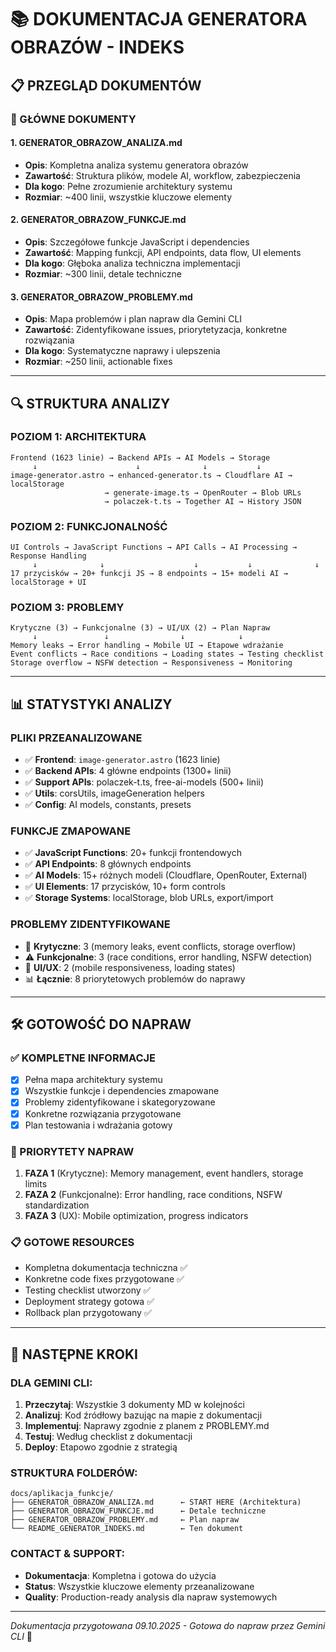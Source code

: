 # 📚 DOKUMENTACJA GENERATORA OBRAZÓW - INDEKS

## 📋 PRZEGLĄD DOKUMENTÓW

### **🎯 GŁÓWNE DOKUMENTY**

#### 1. **GENERATOR_OBRAZOW_ANALIZA.md**
- **Opis**: Kompletna analiza systemu generatora obrazów
- **Zawartość**: Struktura plików, modele AI, workflow, zabezpieczenia
- **Dla kogo**: Pełne zrozumienie architektury systemu
- **Rozmiar**: ~400 linii, wszystkie kluczowe elementy

#### 2. **GENERATOR_OBRAZOW_FUNKCJE.md** 
- **Opis**: Szczegółowe funkcje JavaScript i dependencies
- **Zawartość**: Mapping funkcji, API endpoints, data flow, UI elements
- **Dla kogo**: Głęboka analiza techniczna implementacji  
- **Rozmiar**: ~300 linii, detale techniczne

#### 3. **GENERATOR_OBRAZOW_PROBLEMY.md**
- **Opis**: Mapa problemów i plan napraw dla Gemini CLI
- **Zawartość**: Zidentyfikowane issues, priorytetyzacja, konkretne rozwiązania
- **Dla kogo**: Systematyczne naprawy i ulepszenia
- **Rozmiar**: ~250 linii, actionable fixes

---

## 🔍 STRUKTURA ANALIZY

### **POZIOM 1: ARCHITEKTURA**
```
Frontend (1623 linie) → Backend APIs → AI Models → Storage
     ↓                      ↓              ↓           ↓
image-generator.astro → enhanced-generator.ts → Cloudflare AI → localStorage
                     → generate-image.ts → OpenRouter → Blob URLs
                     → polaczek-t.ts → Together AI → History JSON
```

### **POZIOM 2: FUNKCJONALNOŚĆ** 
```
UI Controls → JavaScript Functions → API Calls → AI Processing → Response Handling
     ↓              ↓                    ↓           ↓              ↓
17 przycisków → 20+ funkcji JS → 8 endpoints → 15+ modeli AI → localStorage + UI
```

### **POZIOM 3: PROBLEMY**
```
Krytyczne (3) → Funkcjonalne (3) → UI/UX (2) → Plan Napraw
     ↓               ↓                ↓            ↓
Memory leaks → Error handling → Mobile UI → Etapowe wdrażanie
Event conflicts → Race conditions → Loading states → Testing checklist
Storage overflow → NSFW detection → Responsiveness → Monitoring
```

---

## 📊 STATYSTYKI ANALIZY

### **PLIKI PRZEANALIZOWANE**
- ✅ **Frontend**: `image-generator.astro` (1623 linie)
- ✅ **Backend APIs**: 4 główne endpoints (1300+ linii)
- ✅ **Support APIs**: polaczek-t.ts, free-ai-models (500+ linii)  
- ✅ **Utils**: corsUtils, imageGeneration helpers
- ✅ **Config**: AI models, constants, presets

### **FUNKCJE ZMAPOWANE**
- ✅ **JavaScript Functions**: 20+ funkcji frontendowych
- ✅ **API Endpoints**: 8 głównych endpoints
- ✅ **AI Models**: 15+ różnych modeli (Cloudflare, OpenRouter, External)
- ✅ **UI Elements**: 17 przycisków, 10+ form controls
- ✅ **Storage Systems**: localStorage, blob URLs, export/import

### **PROBLEMY ZIDENTYFIKOWANE**
- 🚨 **Krytyczne**: 3 (memory leaks, event conflicts, storage overflow)
- ⚠️ **Funkcjonalne**: 3 (race conditions, error handling, NSFW detection)  
- 🎨 **UI/UX**: 2 (mobile responsiveness, loading states)
- 📊 **Łącznie**: 8 priorytetowych problemów do naprawy

---

## 🛠️ GOTOWOŚĆ DO NAPRAW

### **✅ KOMPLETNE INFORMACJE**
- [x] Pełna mapa architektury systemu
- [x] Wszystkie funkcje i dependencies zmapowane
- [x] Problemy zidentyfikowane i skategoryzowane
- [x] Konkretne rozwiązania przygotowane
- [x] Plan testowania i wdrażania gotowy

### **🎯 PRIORYTETY NAPRAW**
1. **FAZA 1** (Krytyczne): Memory management, event handlers, storage limits
2. **FAZA 2** (Funkcjonalne): Error handling, race conditions, NSFW standardization  
3. **FAZA 3** (UX): Mobile optimization, progress indicators

### **📋 GOTOWE RESOURCES**
- Kompletna dokumentacja techniczna ✅
- Konkretne code fixes przygotowane ✅
- Testing checklist utworzony ✅
- Deployment strategy gotowa ✅
- Rollback plan przygotowany ✅

---

## 🚀 NASTĘPNE KROKI

### **DLA GEMINI CLI:**
1. **Przeczytaj**: Wszystkie 3 dokumenty MD w kolejności
2. **Analizuj**: Kod źródłowy bazując na mapie z dokumentacji
3. **Implementuj**: Naprawy zgodnie z planem z PROBLEMY.md
4. **Testuj**: Według checklist z dokumentacji
5. **Deploy**: Etapowo zgodnie z strategią

### **STRUKTURA FOLDERÓW:**
```
docs/aplikacja_funkcje/
├── GENERATOR_OBRAZOW_ANALIZA.md      ← START HERE (Architektura)
├── GENERATOR_OBRAZOW_FUNKCJE.md      ← Detale techniczne  
├── GENERATOR_OBRAZOW_PROBLEMY.md     ← Plan napraw
└── README_GENERATOR_INDEKS.md        ← Ten dokument
```

### **CONTACT & SUPPORT:**
- **Dokumentacja**: Kompletna i gotowa do użycia
- **Status**: Wszystkie kluczowe elementy przeanalizowane  
- **Quality**: Production-ready analysis dla napraw systemowych

---

*Dokumentacja przygotowana 09.10.2025 - Gotowa do napraw przez Gemini CLI* 🎯